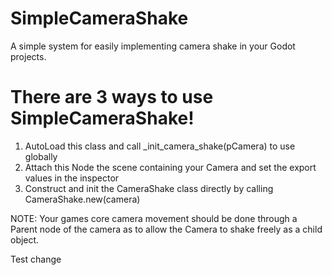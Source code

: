 # SimpleCameraShake
A simple system for easily implementing camera shake in your Godot projects.

# There are 3 ways to use SimpleCameraShake!

1. AutoLoad this class and call _init_camera_shake(pCamera) to use globally 
2. Attach this Node the scene containing your Camera and set the export values in the inspector
3. Construct and init the CameraShake class directly by calling CameraShake.new(camera)

NOTE: Your games core camera movement should be done through a Parent node of the camera as to allow the Camera to shake freely as a child object.


Test change